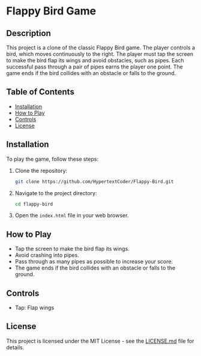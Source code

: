 # Flappy Bird Game

## Description

This project is a clone of the classic Flappy Bird game. The player controls a bird, which moves continuously to the right. The player must tap the screen to make the bird flap its wings and avoid obstacles, such as pipes. Each successful pass through a pair of pipes earns the player one point. The game ends if the bird collides with an obstacle or falls to the ground.

## Table of Contents

- [Installation](#installation)
- [How to Play](#how-to-play)
- [Controls](#controls)
- [License](#license)

## Installation

To play the game, follow these steps:

1. Clone the repository:

   ```bash
   git clone https://github.com/HypertextCoder/Flappy-Bird.git
   ```

2. Navigate to the project directory:

   ```bash
   cd flappy-bird
   ```

3. Open the `index.html` file in your web browser.

## How to Play

- Tap the screen to make the bird flap its wings.
- Avoid crashing into pipes.
- Pass through as many pipes as possible to increase your score.
- The game ends if the bird collides with an obstacle or falls to the ground.

## Controls

- Tap: Flap wings


## License

This project is licensed under the MIT License - see the [LICENSE.md](LICENSE.md) file for details.
